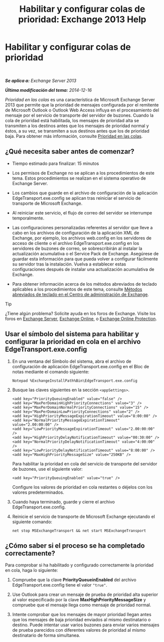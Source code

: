 ﻿---
title: 'Habilitar y configurar colas de prioridad: Exchange 2013 Help'
TOCTitle: Habilitar y configurar colas de prioridad
ms:assetid: 1975d85d-2f1d-4852-8d19-e74ba4ba3853
ms:mtpsurl: https://technet.microsoft.com/es-es/library/JJ891104(v=EXCHG.150)
ms:contentKeyID: 51406479
ms.date: 05/22/2018
mtps_version: v=EXCHG.150
ms.translationtype: MT
---

# Habilitar y configurar colas de prioridad

 

_**Se aplica a:** Exchange Server 2013_

_**Última modificación del tema:** 2014-12-16_

*Prioridad en las colas* es una característica de Microsoft Exchange Server 2013 que permite que la prioridad de mensajes configurada por el remitente de Microsoft Outlook o Outlook Web Access influya en el procesamiento del mensaje por el servicio de transporte del servidor de buzones. Cuando la cola de prioridad está habilitada, los mensajes de prioridad alta se transmiten a los destinos antes que los mensajes de prioridad normal y éstos, a su vez, se transmiten a sus destinos antes que los de prioridad baja. Para obtener más información, consulte [Prioridad en las colas](priority-queuing-exchange-2013-help.md).

## ¿Qué necesita saber antes de comenzar?

  - Tiempo estimado para finalizar: 15 minutos

  - Los permisos de Exchange no se aplican a los procedimientos de este tema. Estos procedimientos se realizan en el sistema operativo de Exchange Server.

  - Los cambios que guarde en el archivo de configuración de la aplicación EdgeTransport.exe.config se aplican tras reiniciar el servicio de transporte de Microsoft Exchange.

  - Al reiniciar este servicio, el flujo de correo del servidor se interrumpe temporalmente.

  - Las configuraciones personalizadas referentes al servidor que lleve a cabo en los archivos de configuración de la aplicación XML de Exchange, por ejemplo, los archivos web.config en los servidores de acceso de cliente o el archivo EdgeTransport.exe.config en los servidores de buzones de correo, se sobrescribirán al instalar la actualización acumulativa o el Service Pack de Exchange. Asegúrese de guardar esta información para que pueda volver a configurar fácilmente su servidor tras la instalación. Vuelva a establecer estas configuraciones después de instalar una actualización acumulativa de Exchange.

  - Para obtener información acerca de los métodos abreviados de teclado aplicables a los procedimientos de este tema, consulte [Métodos abreviados de teclado en el Centro de administración de Exchange](keyboard-shortcuts-in-the-exchange-admin-center-exchange-online-protection-help.md).


> [!TIP]
> ¿Tiene algún problema? Solicite ayuda en los foros de Exchange. Visite los foros en <A href="https://go.microsoft.com/fwlink/p/?linkid=60612">Exchange Server</A>, <A href="https://go.microsoft.com/fwlink/p/?linkid=267542">Exchange Online</A>, o <A href="https://go.microsoft.com/fwlink/p/?linkid=285351">Exchange Online Protection</A>.



## Usar el símbolo del sistema para habilitar y configurar la prioridad en cola en el archivo EdgeTransport.exe.config

1.  En una ventana del Símbolo del sistema, abra el archivo de configuración de aplicación EdgeTransport.exe.config en el Bloc de notas mediante el comando siguiente:
    
        Notepad %ExchangeInstallPath%Bin\EdgeTransport.exe.config

2.  Busque las claves siguientes en la sección `<appSettings>`.
    
        <add key="PriorityQueuingEnabled" value="false" />
        <add key="MaxPerDomainHighPriorityConnections" value="3" />
        <add key="MaxPerDomainNormalPriorityConnections" value="15" />
        <add key="MaxPerDomainLowPriorityConnections" value="2" />
        <add key="HighPriorityMessageExpirationTimeout" value="8:00:00" />
        <add key="NormalPriorityMessageExpirationTimeout" value="2.00:00:00" />
        <add key="LowPriorityMessageExpirationTimeout" value="2.00:00:00" />
        <add key="HighPriorityDelayNotificationTimeout" value="00:30:00" />
        <add key="NormalPriorityDelayNotificationTimeout" value="4:00:00" />
        <add key="LowPriorityDelayNotificationTimeout" value="8:00:00" />
        <add key="MaxHighPriorityMessageSize" value="250KB" />
    
    Para habilitar la prioridad en cola del servicio de transporte del servidor de buzones, use el siguiente valor:
    
        <add key="PriorityQueuingEnabled" value="true" />
    
    Configure los valores de prioridad en cola restantes o déjelos con los valores predeterminados.

3.  Cuando haya terminado, guarde y cierre el archivo EdgeTransport.exe.config.

4.  Reinicie el servicio de transporte de Microsoft Exchange ejecutando el siguiente comando:
    
        net stop MSExchangeTransport && net start MSExchangeTransport

## ¿Cómo saber si el proceso se ha completado correctamente?

Para comprobar si ha habilitado y configurado correctamente la prioridad en cola, haga lo siguiente:

1.  Compruebe que la clave **PriorityQueueinEnabled** del archivo EdgeTransport.exe.config tiene el valor `"true"`.

2.  Use Outlook para crear un mensaje de prueba de prioridad alta superior al valor especificado por la clave **MaxHighPriorityMessageSize** y compruebe que el mensaje llega como mensaje de prioridad normal.

3.  Intente comprobar que los mensajes de mayor prioridad llegan antes que los mensajes de baja prioridad enviados al mismo destinatario o destino. Puede intentar usar varios buzones para enviar varios mensajes de prueba parecidos con diferentes valores de prioridad al mismo destinatario de forma simultanea.

